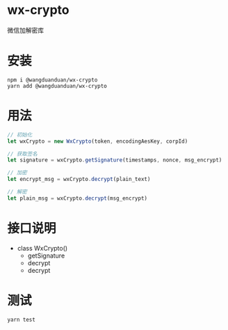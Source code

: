 # wx-crypto
微信加解密库

# 安装

```
npm i @wangduanduan/wx-crypto
yarn add @wangduanduan/wx-crypto
```

# 用法

```js
// 初始化
let wxCrypto = new WxCrypto(token, encodingAesKey, corpId)

// 获取签名
let signature = wxCrypto.getSignature(timestamps, nonce, msg_encrypt)

// 加密
let encrypt_msg = wxCrypto.decrypt(plain_text)

// 解密
let plain_msg = wxCrypto.decrypt(msg_encrypt)
```

# 接口说明

- class WxCrypto()
  - getSignature
  - decrypt
  - decrypt

# 测试
```
yarn test
```